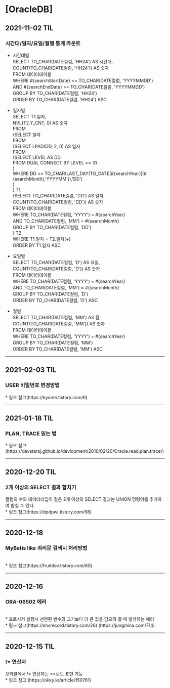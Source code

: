 <h1>[OracleDB]</h1>
<h2>2021-11-02 TIL</h2>
<h3>시간대/일자/요일/월별 통계 카운트</h3>

* 시간대별<br>
SELECT TO_CHAR(DATE컬럼, 'HH24') AS 시간대,<br>
      COUNT(TO_CHAR(DATE컬럼, 'HH24')) AS 숫자<br>
FROM 데이터테이블<br>
WHERE #{searchStartDate} <= TO_CHAR(DATE컬럼, 'YYYYMMDD') <br>
AND #{searchEndDate} >= TO_CHAR(DATE컬럼, 'YYYYMMDD')  <br>
GROUP BY TO_CHAR(DATE컬럼, 'HH24') <br>
ORDER BY TO_CHAR(DATE컬럼, 'HH24') ASC <br>

* 일자별<br>
SELECT T1.일자,<br>
     NVL(T2.Y_CNT, 0) AS 숫자<br>
FROM<br>
     (SELECT 일자<br>
       FROM<br>
            (SELECT LPAD(DD, 2, 0) AS 일자<br>
              FROM<br>
                   (SELECT LEVEL AS DD<br>
                     FROM DUAL CONNECT BY LEVEL <= 31<br>
                   )<br>
             WHERE DD <= TO_CHAR(LAST_DAY(TO_DATE(#{searchYear}||#{searchMonth},'YYYYMM')),'DD')<br>
            )<br>
     ) T1, <br>
     (SELECT TO_CHAR(DATE컬럼, 'DD') AS 일자, <br>
               COUNT(TO_CHAR(DATE컬럼, 'DD')) AS 숫자<br>
          FROM 데이터테이블<br>
         WHERE TO_CHAR(DATE컬럼, 'YYYY')  = #{searchYear} <br>
               AND TO_CHAR(DATE컬럼, 'MM')  = #{searchMonth}  <br>
         GROUP BY TO_CHAR(DATE컬럼, 'DD')<br>
        ) T2 <br>
  WHERE T1.일자 = T2.일자(+) <br>
ORDER BY T1.일자 ASC<br>

* 요일별<br>
SELECT TO_CHAR(DATE컬럼, 'D') AS 요일, <br>
      COUNT(TO_CHAR(DATE컬럼, 'D')) AS 숫자<br>
FROM 데이터테이블<br>
WHERE TO_CHAR(DATE컬럼, 'YYYY') = #{searchYear} <br>
AND TO_CHAR(DATE컬럼, 'MM') = #{searchMonth} <br>
GROUP BY TO_CHAR(DATE컬럼, 'D') <br>
ORDER BY TO_CHAR(DATE컬럼, 'D') ASC  <br>

* 월별<br>
SELECT TO_CHAR(DATE컬럼, 'MM') AS 월, <br>
      COUNT(TO_CHAR(DATE컬럼, 'MM')) AS 숫자<br>
FROM 데이터테이블<br>
WHERE TO_CHAR(DATE컬럼, 'YYYY') = #{searchYear}  <br>
GROUP BY TO_CHAR(DATE컬럼, 'MM') <br>
ORDER BY TO_CHAR(DATE컬럼, 'MM') ASC<br>
<hr/>
<h2>2021-02-03 TIL</h2>
<h3>USER 비밀번호 변경방법</h3>
* 링크 참고(https://kyome.tistory.com/6)
<hr/>
<h2>2021-01-18 TIL</h2>
<h3>PLAN, TRACE 읽는 법</h3>
* 링크 참고(https://devstarsj.github.io/devlopment/2016/02/20/Oracle.read.plan.trace/)
<hr/>
<h2>2020-12-20 TIL</h2>
<h3>2개 이상의 SELECT 결과 합치기</h3>
컬럼의 수와 데이터타입이 같은 2개 이상의 SELECT 결과는 UNION 명령어를 추가하여 합칠 수 있다.<br/>
* 링크 참고(https://dpdpwl.tistory.com/98)
<hr/>
<h2>2020-12-18</h2>
<h3>MyBatis like 쿼리문 검색시 처리방법</h3><br/>
* 링크 참고(https://fruitdev.tistory.com/60)
<hr/>
<h2>2020-12-16</h2>
<h3>ORA-06502 에러</h3><br/>
* 프로시저 실행시 선언된 변수의 크기보다 더 큰 값을 담으려 할 때 발생하는 에러<br/>
* 링크 참고(https://shxrecord.tistory.com/26) (https://jungmina.com/714)
<hr/>
<h2>2020-12-15 TIL</h2>
<h3>!= 연산자</h3>
오라클에서 != 연산자는 <>로도 표현 가능
<br/>
* 링크 참고 (https://okky.kr/article/150761)
